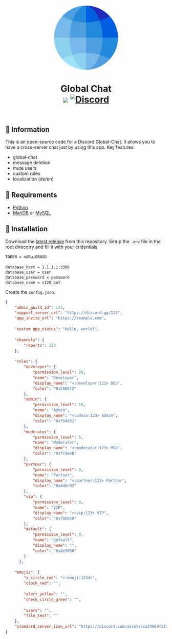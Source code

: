 <p align="center"><img src="https://raw.githubusercontent.com/Blackstonecoden/global-chat/refs/heads/main/images/logo.png" alt="Global Chat Logo" width="200"></p>
<h1 align="center">Global Chat<br>
	<a href="https://github.com/Blackstonecoden/global-chat"><img src="https://img.shields.io/github/stars/blackstonecoden/global-chat"></a>
	<a href="https://discord.gg/FVQxgBysA7"><img src="https://img.shields.io/discord/1201557790758551574?color=5865f2&label=Discord&style=flat" alt="Discord"></a>
	<br><br>
</h1>

## 📌 Information
This is an open-source code for a Discord Global-Chat. It allows you to have a cross-server chat just by using this app. 
Key features:
- global-chat
- message deletion
- mute users
- custom roles
- localization (de/en)

## 🔌 Requirements
- [Python](https://www.python.org/)
- [MariDB](https://mariadb.org/) or [MySQL](https://www.mysql.com/)

## 🔧 Installation
Download the [latest release](https://github.com/Blackstonecoden/global-chat/releases/latest) from this repository. Setup the `.env` file in the root direcotry and fill it with your cridentials.
```env
TOKEN = nGRuiORASD

database_host = 1.1.1.1:3306
database_user = user
database_password = password
database_name = s128_bot
```
Create the `config.json`.
```json
{
    "admin_guild_id": 123,
    "support_server_url": "https://discord.gg/123",
    "app_invite_url": "https://example.com",

    "custom_app_status": "Hello, world!",

    "channels": {
        "reports": 123
    },

    "roles": {
        "developer": {
            "permission_level": 20,
            "name": "Developer",
            "display_name": "<:developer:123> DEV",
            "color": "0x5865f2"
        },
        "admin": {
            "permission_level": 10,
            "name": "Admin",
            "display_name": "<:admin:123> Admin",
            "color": "0xf54651"
        },
        "moderator": {
            "permission_level": 5,
            "name": "Moderator",
            "display_name": "<:moderator:123> MOD",
            "color": "0xfc964b"
        },
        "partner": {
            "permission_level": 0,
            "name": "Partner",
            "display_name": "<:partner:123> Partner",
            "color": "0x4dbc62"
        },
        "vip": {
            "permission_level": 0,
            "name": "VIP",
            "display_name": "<:vip:123> VIP",
            "color": "0xfbb848"
        },
        "default": {
            "permission_level": 0,
            "name": "Default",
            "display_name": "",
            "color": "0x4e5058"
        }
      },
    
    "emojis": {
        "x_circle_red": "<:emoji:1234>",
        "clock_red": "",

        "alert_yellow": "",
        "check_circle_green": "",

        "users": "",
        "file_text": ""
    },
    "standard_server_icon_url": "https://discord.com/assets/ca24969f2fd7a9fb03d5.png"
}
```